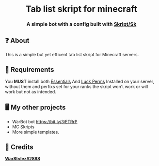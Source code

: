 <h1 align="center">
  <br>
  Tab list skript for minecraft
  <br>
</h1>

<h3 align=center>A simple bot with a config built with <a href=https://github.com/SkriptLang/Skript>Skript/Sk</a></h3>


## ❓ About

This is a simple but yet efficent tab list skript for Minecraft servers. 

## 🔗 Requirements

You **MUST** install both
[Essentials](https://www.spigotmc.org/resources/essentialsx.9089/)
And
[Luck Perms](https://www.spigotmc.org/resources/luckperms.28140/)
Installed on your server, without them and perfixs set for your ranks the skript won't work or will work but not as intended.

## 🖥️ My other projects
 * WarBot bot https://bit.ly/3jETRrP
 * MC Skripts
 * More simple templates.


## 📜 Credits
**[WarStylez#2888](https://github.com/WarStylez)**
